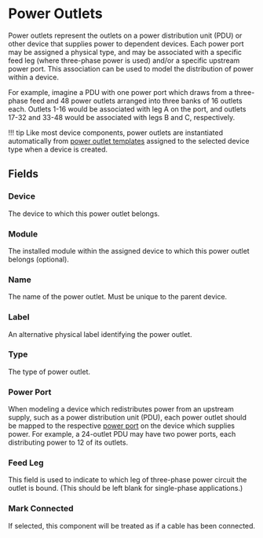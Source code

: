 # Power Outlets

Power outlets represent the outlets on a power distribution unit (PDU) or other device that supplies power to dependent devices. Each power port may be assigned a physical type, and may be associated with a specific feed leg (where three-phase power is used) and/or a specific upstream power port. This association can be used to model the distribution of power within a device.

For example, imagine a PDU with one power port which draws from a three-phase feed and 48 power outlets arranged into three banks of 16 outlets each. Outlets 1-16 would be associated with leg A on the port, and outlets 17-32 and 33-48 would be associated with legs B and C, respectively.

!!! tip
    Like most device components, power outlets are instantiated automatically from [power outlet templates](./poweroutlettemplate.md) assigned to the selected device type when a device is created.

## Fields

### Device

The device to which this power outlet belongs.

### Module

The installed module within the assigned device to which this power outlet belongs (optional).

### Name

The name of the power outlet. Must be unique to the parent device.

### Label

An alternative physical label identifying the power outlet.

### Type

The type of power outlet.

### Power Port

When modeling a device which redistributes power from an upstream supply, such as a power distribution unit (PDU), each power outlet should be mapped to the respective [power port](./powerport.md) on the device which supplies power. For example, a 24-outlet PDU may have two power ports, each distributing power to 12 of its outlets.

### Feed Leg

This field is used to indicate to which leg of three-phase power circuit the outlet is bound. (This should be left blank for single-phase applications.)

### Mark Connected

If selected, this component will be treated as if a cable has been connected.

